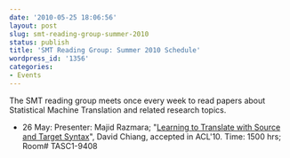 ```yaml
---
date: '2010-05-25 18:06:56'
layout: post
slug: smt-reading-group-summer-2010
status: publish
title: 'SMT Reading Group: Summer 2010 Schedule'
wordpress_id: '1356'
categories:
- Events
---
```


The SMT reading group meets once every week to read papers about Statistical Machine Translation and related research topics.



	
* 26 May: Presenter: Majid Razmara; "[Learning to Translate with Source and Target Syntax](http://www.isi.edu/~chiang/papers/acl2010-chiang.pdf)", David Chiang, accepted in ACL'10. Time: 1500 hrs; Room# TASC1-9408


